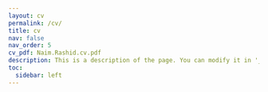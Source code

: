 ```yaml
---
layout: cv
permalink: /cv/
title: cv
nav: false
nav_order: 5
cv_pdf: Naim.Rashid.cv.pdf
description: This is a description of the page. You can modify it in '_pages/cv.md'. You can also change or remove the top pdf download button.
toc:
  sidebar: left
---
```

